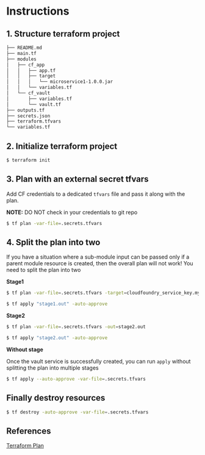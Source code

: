 # Instructions
## 1. Structure terraform project
```bash
├── README.md
├── main.tf
├── modules
│   ├── cf_app
│   │   ├── app.tf
│   │   ├── target
│   │   │   └── microservice1-1.0.0.jar
│   │   └── variables.tf
│   └── cf_vault
│       ├── variables.tf
│       └── vault.tf
├── outputs.tf
├── secrets.json
├── terraform.tfvars
└── variables.tf
```
## 2. Initialize terraform project
```bash
$ terraform init
```

## 3. Plan with an external secret tfvars
Add CF credentials to a dedicated `tfvars` file and pass it along with the plan.

**NOTE:** DO NOT check in your credentials to git repo
```bash
$ tf plan -var-file=.secrets.tfvars
```

## 4. Split the plan into two 
If you have a situation where a sub-module input can be passed only if a parent module resource is created, then the overall plan will not work! You need to split the plan into two

**Stage1**
```bash
$ tf plan -var-file=.secrets.tfvars -target=cloudfoundry_service_key.myvault_key -out stage1.out
```
```bash
$ tf apply "stage1.out" -auto-approve
```

**Stage2**
```bash
$ tf plan -var-file=.secrets.tfvars -out=stage2.out
```
```bash
$ tf apply "stage2.out" -auto-approve
```

**Without stage**

Once the vault service is successfully created, you can run `apply` without splitting the plan into multiple stages

```bash
$ tf apply --auto-approve -var-file=.secrets.tfvars
```

## Finally destroy resources
```bash
$ tf destroy -auto-approve -var-file=.secrets.tfvars
```

## References
[Terraform Plan](https://developer.hashicorp.com/terraform/cli/commands/plan)

